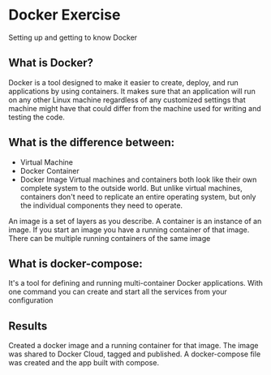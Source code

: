 # Docker Exercise
Setting up and getting to know Docker

## What is Docker?
Docker is a tool designed to make it easier to create, deploy, and run applications by using containers. It makes sure that an application will run on any other Linux machine regardless of any customized settings that machine might have that could differ from the machine used for writing and testing the code.

## What is the difference between:
* Virtual Machine
* Docker Container
* Docker Image
Virtual machines and containers both look like their own complete system to the outside world. But unlike virtual machines, containers don't need to replicate an entire operating system, but only the individual components they need to operate.

An image is a set of layers as you describe. A container is an instance of an image. If you start an image you have a running container of that image. There can be multiple running containers of the same image


## What is docker-compose:
It's a tool for defining and running multi-container Docker applications. With one command you can create and start all the services from your configuration 

## Results
Created a docker image and a running container for that image. The image was shared to Docker Cloud, tagged and published. A docker-compose file was created and the app built with compose.